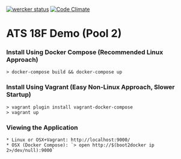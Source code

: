 [![wercker status](https://app.wercker.com/status/e39e9ad81e711bf363bb159deddb9e7a/s/master "wercker status")](https://app.wercker.com/project/bykey/e39e9ad81e711bf363bb159deddb9e7a)
[![Code Climate](https://codeclimate.com/repos/55845aeb6956805917006f76/badges/bae1be1b55e103c9689c/gpa.svg)](https://codeclimate.com/repos/55845aeb6956805917006f76/feed)
# ATS 18F Demo (Pool 2)

### Install Using Docker Compose (Recommended Linux Approach)
    > docker-compose build && docker-compose up
        
### Install Using Vagrant (Easy Non-Linux Approach, Slower Startup)
    > vagrant plugin install vagrant-docker-compose
    > vagrant up
    
### Viewing the Application
    * Linux or OSX+Vagrant: http://localhost:9000/
    * OSX (Docker Compose): `> open http://$(boot2docker ip 2>/dev/null):9000`

